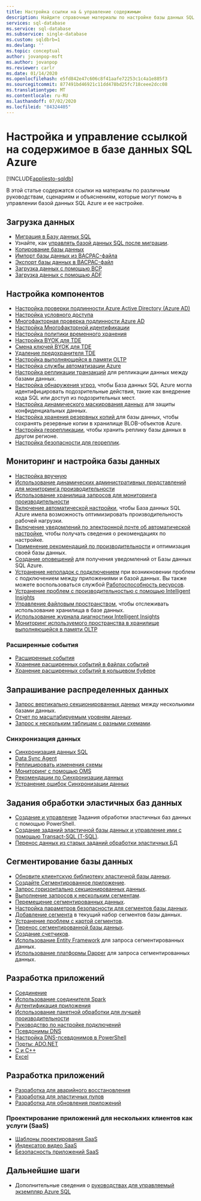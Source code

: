 ```yaml
---
title: Настройка ссылки на & управление содержимым
description: Найдите справочные материалы по настройке базы данных SQL Azure и управлению ею.
services: sql-database
ms.service: sql-database
ms.subservice: single-database
ms.custom: sqldbrb=1
ms.devlang: ''
ms.topic: conceptual
author: jovanpop-msft
ms.author: jovanpop
ms.reviewer: carlr
ms.date: 01/14/2020
ms.openlocfilehash: e5fd842e47c606c8f41aafe72253c1c4a1e885f3
ms.sourcegitcommit: 877491bd46921c11dd478bd25fc718ceee2dcc08
ms.translationtype: MT
ms.contentlocale: ru-RU
ms.lasthandoff: 07/02/2020
ms.locfileid: "84324405"
---
```

# <a name="configure-and-manage-content-reference---azure-sql-database"></a>Настройка и управление ссылкой на содержимое в базе данных SQL Azure
[!INCLUDE[appliesto-sqldb](../includes/appliesto-sqldb.md)]

В этой статье содержатся ссылки на материалы по различным руководствам, сценариям и объяснениям, которые могут помочь в управлении базой данных SQL Azure и ее настройке. 

## <a name="load-data"></a>Загрузка данных

- [Миграция в Базу данных SQL](migrate-to-database-from-sql-server.md)
- Узнайте, как [управлять базой данных SQL после миграции](manage-data-after-migrating-to-database.md).
- [Копирование базы данных](database-copy.md)
- [Импорт базы данных из BACPAC-файла](database-import.md)
- [Экспорт базы данных в BACPAC-файл](database-export.md)
- [Загрузка данных с помощью BCP](../load-from-csv-with-bcp.md)
- [Загрузка данных с помощью ADF](../../data-factory/connector-azure-sql-database.md?toc=/azure/sql-database/toc.json)

## <a name="configure-features"></a>Настройка компонентов

- [Настройка проверки подлинности Azure Active Directory (Azure AD)](authentication-aad-configure.md)
- [Настройка условного доступа](conditional-access-configure.md)
- [Многофакторная проверка подлинности Azure AD](authentication-mfa-ssms-overview.md)
- [Настройка Многофакторной идентификации](authentication-mfa-ssms-configure.md)
- [Настройка политики временного хранения](temporal-tables-retention-policy.md)
- [Настройка BYOK для TDE](transparent-data-encryption-byok-configure.md)
- [Смена ключей BYOK для TDE](transparent-data-encryption-byok-key-rotation.md)
- [Удаление предохранителя TDE](transparent-data-encryption-byok-remove-tde-protector.md)
- [Настройка выполняющейся в памяти OLTP](../in-memory-oltp-configure.md)
- [Настройка службы автоматизации Azure](automation-manage.md)
- [Настройка репликации транзакций](replication-to-sql-database.md) для репликации данных между базами данных.
- [Настройка обнаружения угроз](threat-detection-configure.md), чтобы База данных SQL Azure могла идентифицировать подозрительные действия, такие как внедрение кода SQL или доступ из подозрительных мест.
- [Настройка динамического маскирования данных](dynamic-data-masking-configure-portal.md) для защиты конфиденциальных данных.
- [Настройка хранения резервных копий ](long-term-backup-retention-configure.md) для базы данных, чтобы сохранять резервные копии в хранилище BLOB-объектов Azure. 
- [Настройка георепликации](active-geo-replication-overview.md), чтобы хранить реплику базы данных в другом регионе.
- [Настройка безопасности для геореплик](active-geo-replication-security-configure.md).

## <a name="monitor-and-tune-your-database"></a>Мониторинг и настройка базы данных

- [Настройка вручную](performance-guidance.md)
- [Использование динамических административных представлений для мониторинга производительности](monitoring-with-dmvs.md)
- [Использование хранилища запросов для мониторинга производительности](https://docs.microsoft.com/sql/relational-databases/performance/best-practice-with-the-query-store#Insight)
- [Включение автоматической настройки](automatic-tuning-enable.md), чтобы База данных SQL Azure имела возможность оптимизировать производительность рабочей нагрузки.
- [Включение уведомлений по электронной почте об автоматической настройке](automatic-tuning-email-notifications-configure.md), чтобы получать сведения о рекомендациях по настройке.
- [Применение рекомендаций по производительности](database-advisor-find-recommendations-portal.md) и оптимизация своей базы данных.
- [Создание оповещений](alerts-insights-configure-portal.md) для получения уведомлений от Базы данных SQL Azure.
- [Устранение неполадок с подключением](troubleshoot-common-errors-issues.md) при возникновении проблем с подключением между приложениями и базой данных. Вы также можете воспользоваться службой [Работоспособность ресурсов](resource-health-to-troubleshoot-connectivity.md).
- [Устранение проблем с производительностью с помощью Intelligent Insights](intelligent-insights-troubleshoot-performance.md)
- [Управление файловым пространством](file-space-manage.md), чтобы отслеживать использование хранилища в базе данных.
- [Использование журнала диагностики Intelligent Insights](intelligent-insights-use-diagnostics-log.md)
- [Мониторинг используемого пространства в хранилище выполняющейся в памяти OLTP](../in-memory-oltp-monitor-space.md)

### <a name="extended-events"></a>Расширенные события

- [Расширенные события](xevent-db-diff-from-svr.md)
- [Хранение расширенных событий в файлах событий](xevent-code-event-file.md)
- [Хранение расширенных событий в кольцевом буфере](xevent-code-ring-buffer.md)

## <a name="query-distributed-data"></a>Запрашивание распределенных данных

- [Запрос вертикально секционированных данных](elastic-query-getting-started-vertical.md) между несколькими базами данных.
- [Отчет по масштабируемым уровням данных](elastic-query-horizontal-partitioning.md).
- [Запрос к нескольким таблицам с разными схемами](elastic-query-vertical-partitioning.md).

### <a name="data-sync"></a>Синхронизация данных

- [Синхронизация данных SQL](sql-data-sync-data-sql-server-sql-database.md)
- [Data Sync Agent](sql-data-sync-agent-overview.md)
- [Реплицировать изменения схемы](sql-data-sync-update-sync-schema.md)
- [Мониторинг с помощью OMS](sql-data-sync-monitor-sync.md)
- [Рекомендации по Синхронизации данных](sql-data-sync-best-practices.md)
- [Устранение ошибок Синхронизации данных](sql-data-sync-troubleshoot.md)

## <a name="elastic-database-jobs"></a>Задания обработки эластичных баз данных

- [Создание и управление](elastic-jobs-powershell-create.md) Задания обработки эластичных баз данных с помощью PowerShell.
- [Создание заданий эластичной базы данных и управление ими с помощью Transact-SQL (T-SQL)](elastic-jobs-tsql-create-manage.md).
- [Перенос данных из старых заданий обработки эластичных БД](elastic-jobs-migrate.md)

## <a name="database-sharding"></a>Сегментирование базы данных

- [Обновите клиентскую библиотеку эластичной базы данных](elastic-scale-upgrade-client-library.md).
- [Создайте Сегментированное приложение](elastic-scale-get-started.md).
- [Запрос горизонтально секционированных данных](elastic-query-getting-started.md).
- [Выполнение запросов к нескольким сегментам](elastic-scale-multishard-querying.md).
- [Перемещение сегментированных данных](elastic-scale-configure-deploy-split-and-merge.md).
- [Настройка параметров безопасности для сегментов базы данных](elastic-scale-split-merge-security-configuration.md).
- [Добавление сегмента](elastic-scale-add-a-shard.md) в текущий набор сегментов базы данных.
- [Устранение проблем с картой сегментов](elastic-database-recovery-manager.md).
- [Перенос сегментированной базы данных](elastic-convert-to-use-elastic-tools.md).
- [Создание счетчиков](elastic-database-perf-counters.md).
- [Использование Entity Framework](elastic-scale-use-entity-framework-applications-visual-studio.md) для запроса сегментированных данных.
- [Использование платформы Dapper](elastic-scale-working-with-dapper.md) для запроса сегментированных данных.

## <a name="develop-applications"></a>Разработка приложений

- [Соединение](connect-query-content-reference-guide.md#libraries)
- [Использование соединителя Spark](spark-connector.md)
- [Аутентификация приложения](application-authentication-get-client-id-keys.md)
- [Использование пакетной обработки для лучшей производительности](../performance-improve-use-batching.md)
- [Руководство по настройке подключений](troubleshoot-common-connectivity-issues.md)
- [Псевдонимы DNS](dns-alias-overview.md)
- [Настройка DNS-псевдонимов в PowerShell](dns-alias-powershell-create.md)
- [Порты: ADO.NET](adonet-v12-develop-direct-route-ports.md)
- [C и C++](develop-cplusplus-simple.md)
- [Excel](connect-excel.md)

## <a name="design-applications"></a>Разработка приложений

- [Разработка для аварийного восстановления](designing-cloud-solutions-for-disaster-recovery.md)
- [Разработка для эластичных пулов](disaster-recovery-strategies-for-applications-with-elastic-pool.md)
- [Разработка для обновления приложений](manage-application-rolling-upgrade.md)

### <a name="design-multi-tenant-software-as-a-service-saas-applications"></a>Проектирование приложений для нескольких клиентов как услуги (SaaS)

- [Шаблоны проектирования SaaS](saas-tenancy-app-design-patterns.md)
- [Индексатор видео SaaS](saas-tenancy-video-index-wingtip-brk3120-20171011.md)
- [Безопасность приложений SaaS](saas-tenancy-elastic-tools-multi-tenant-row-level-security.md)

## <a name="next-steps"></a>Дальнейшие шаги

- Дополнительные сведения о [руководствах для управляемый экземпляр Azure SQL](../managed-instance/how-to-content-reference-guide.md)
